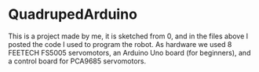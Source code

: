 # QuadrupedArduino
This is a project made by me, it is sketched from 0, and in the files above I posted the code I used to program the robot.
As hardware we used 8 FEETECH FS5005 servomotors, an Arduino Uno board (for beginners), and a control board for PCA9685 servomotors.
